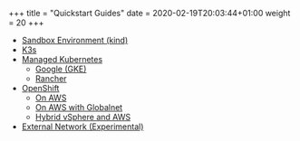 +++
title = "Quickstart Guides"
date = 2020-02-19T20:03:44+01:00
weight = 20
+++

* [Sandbox Environment (kind)](kind)
* [K3s](k3s)
* [Managed Kubernetes](managed-kubernetes)
  * [Google (GKE)](managed-kubernetes/gke)
  * [Rancher](managed-kubernetes/rancher)
* [OpenShift](openshift)
  * [On AWS](openshift/aws)
  * [On AWS with Globalnet](openshift/globalnet)
  * [Hybrid vSphere and AWS](openshift/vsphere-aws)
* [External Network (Experimental)](external)
